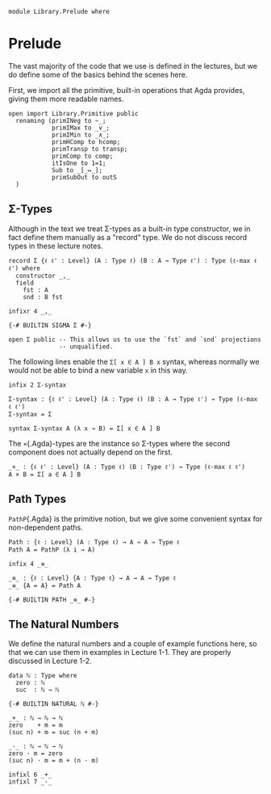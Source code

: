 ```
module Library.Prelude where
```


# Prelude

The vast majority of the code that we use is defined in the lectures,
but we do define some of the basics behind the scenes here.

First, we import all the primitive, built-in operations that Agda
provides, giving them more readable names.

```
open import Library.Primitive public
  renaming (primINeg to ~_;
            primIMax to _∨_;
            primIMin to _∧_;
            primHComp to hcomp;
            primTransp to transp;
            primComp to comp;
            itIsOne to 1=1;
            Sub to _[_↦_];
            primSubOut to outS
  )
```

## Σ-Types

Although in the text we treat Σ-types as a built-in type constructor,
we in fact define them manually as a "record" type. We do not discuss
record types in these lecture notes.

```
record Σ {ℓ ℓ' : Level} (A : Type ℓ) (B : A → Type ℓ') : Type (ℓ-max ℓ ℓ') where
  constructor _,_
  field
    fst : A
    snd : B fst

infixr 4 _,_

{-# BUILTIN SIGMA Σ #-}

open Σ public -- This allows us to use the `fst` and `snd` projections
              -- unqualified.
```

The following lines enable the `Σ[ x ∈ A ] B x` syntax, whereas
normally we would not be able to bind a new variable `x` in this way.

```
infix 2 Σ-syntax

Σ-syntax : {ℓ ℓ' : Level} (A : Type ℓ) (B : A → Type ℓ') → Type (ℓ-max ℓ ℓ')
Σ-syntax = Σ

syntax Σ-syntax A (λ x → B) = Σ[ x ∈ A ] B
```

The `×`{.Agda}-types are the instance so Σ-types where the second
component does not actually depend on the first.

```
_×_ : {ℓ ℓ' : Level} (A : Type ℓ) (B : Type ℓ') → Type (ℓ-max ℓ ℓ')
A × B = Σ[ a ∈ A ] B
```


## Path Types

`PathP`{.Agda} is the primitive notion, but we give some convenient
syntax for non-dependent paths.

```
Path : {ℓ : Level} (A : Type ℓ) → A → A → Type ℓ
Path A = PathP (λ i → A)

infix 4 _≡_

_≡_ : {ℓ : Level} {A : Type ℓ} → A → A → Type ℓ
_≡_ {A = A} = Path A

{-# BUILTIN PATH _≡_ #-}
```


## The Natural Numbers

We define the natural numbers and a couple of example functions here,
so that we can use them in examples in Lecture 1-1. They are properly
discussed in Lecture 1-2.

```
data ℕ : Type where
  zero : ℕ
  suc  : ℕ → ℕ

{-# BUILTIN NATURAL ℕ #-}

_+_ : ℕ → ℕ → ℕ
zero    + m = m
(suc n) + m = suc (n + m)

_·_ : ℕ → ℕ → ℕ
zero · m = zero
(suc n) · m = m + (n · m)

infixl 6 _+_
infixl 7 _·_
```
